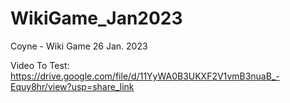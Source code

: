 # WikiGame_Jan2023
Coyne - Wiki Game
26 Jan. 2023

Video To Test: https://drive.google.com/file/d/11YyWA0B3UKXF2V1vmB3nuaB_-Equy8hr/view?usp=share_link
